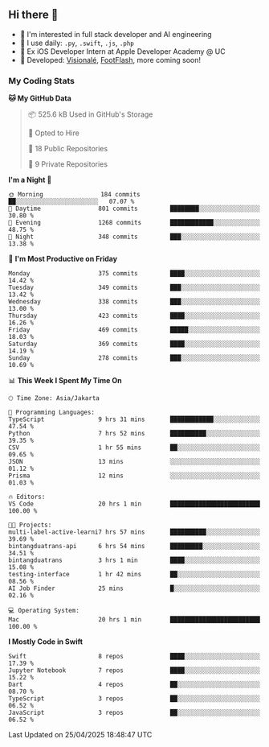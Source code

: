 ## Hi there 👋

- 🤖 I'm interested in full stack developer and AI engineering
- 🌱 I use daily: `.py`, `.swift`, `.js`, `.php`
- 🍎 Ex iOS Developer Intern at Apple Developer Academy @ UC
- 🔨 Developed: [Visionalé](https://apps.apple.com/id/app/visional%C3%A9/id6737191146), [FootFlash](https://apps.apple.com/id/app/footflash/id6550905078), more coming soon!

### My Coding Stats

<!--START_SECTION:waka-->
**🐱 My GitHub Data** 

> 📦 525.6 kB Used in GitHub's Storage 
 > 
> 💼 Opted to Hire
 > 
> 📜 18 Public Repositories 
 > 
> 🔑 9 Private Repositories 
 > 
**I'm a Night 🦉** 

```text
🌞 Morning                184 commits         ██░░░░░░░░░░░░░░░░░░░░░░░   07.07 % 
🌆 Daytime                801 commits         ████████░░░░░░░░░░░░░░░░░   30.80 % 
🌃 Evening                1268 commits        ████████████░░░░░░░░░░░░░   48.75 % 
🌙 Night                  348 commits         ███░░░░░░░░░░░░░░░░░░░░░░   13.38 % 
```
📅 **I'm Most Productive on Friday** 

```text
Monday                   375 commits         ████░░░░░░░░░░░░░░░░░░░░░   14.42 % 
Tuesday                  349 commits         ███░░░░░░░░░░░░░░░░░░░░░░   13.42 % 
Wednesday                338 commits         ███░░░░░░░░░░░░░░░░░░░░░░   13.00 % 
Thursday                 423 commits         ████░░░░░░░░░░░░░░░░░░░░░   16.26 % 
Friday                   469 commits         █████░░░░░░░░░░░░░░░░░░░░   18.03 % 
Saturday                 369 commits         ████░░░░░░░░░░░░░░░░░░░░░   14.19 % 
Sunday                   278 commits         ███░░░░░░░░░░░░░░░░░░░░░░   10.69 % 
```


📊 **This Week I Spent My Time On** 

```text
🕑︎ Time Zone: Asia/Jakarta

💬 Programming Languages: 
TypeScript               9 hrs 31 mins       ████████████░░░░░░░░░░░░░   47.54 % 
Python                   7 hrs 52 mins       ██████████░░░░░░░░░░░░░░░   39.35 % 
CSV                      1 hr 55 mins        ██░░░░░░░░░░░░░░░░░░░░░░░   09.65 % 
JSON                     13 mins             ░░░░░░░░░░░░░░░░░░░░░░░░░   01.12 % 
Prisma                   12 mins             ░░░░░░░░░░░░░░░░░░░░░░░░░   01.03 % 

🔥 Editors: 
VS Code                  20 hrs 1 min        █████████████████████████   100.00 % 

🐱‍💻 Projects: 
multi-label-active-learni7 hrs 57 mins       ██████████░░░░░░░░░░░░░░░   39.69 % 
bintangduatrans-api      6 hrs 54 mins       █████████░░░░░░░░░░░░░░░░   34.51 % 
bintangduatrans          3 hrs 1 min         ████░░░░░░░░░░░░░░░░░░░░░   15.08 % 
testing-interface        1 hr 42 mins        ██░░░░░░░░░░░░░░░░░░░░░░░   08.56 % 
AI Job Finder            25 mins             █░░░░░░░░░░░░░░░░░░░░░░░░   02.16 % 

💻 Operating System: 
Mac                      20 hrs 1 min        █████████████████████████   100.00 % 
```

**I Mostly Code in Swift** 

```text
Swift                    8 repos             ████░░░░░░░░░░░░░░░░░░░░░   17.39 % 
Jupyter Notebook         7 repos             ████░░░░░░░░░░░░░░░░░░░░░   15.22 % 
Dart                     4 repos             ██░░░░░░░░░░░░░░░░░░░░░░░   08.70 % 
TypeScript               3 repos             ██░░░░░░░░░░░░░░░░░░░░░░░   06.52 % 
JavaScript               3 repos             ██░░░░░░░░░░░░░░░░░░░░░░░   06.52 % 
```




 Last Updated on 25/04/2025 18:48:47 UTC
<!--END_SECTION:waka-->

<!--
**nico-samuelson/nico-samuelson** is a ✨ _special_ ✨ repository because its `README.md` (this file) appears on your GitHub profile.

Here are some ideas to get you started:

- 🔭 I’m currently working on ...
- 🌱 I’m currently learning ...
- 👯 I’m looking to collaborate on ...
- 🤔 I’m looking for help with ...
- 💬 Ask me about ...
- 📫 How to reach me: ...
- 😄 Pronouns: ...
- ⚡ Fun fact: ...
-->

